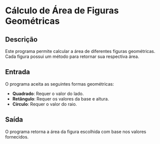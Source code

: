 # Cálculo de Área de Figuras Geométricas

## Descrição
Este programa permite calcular a área de diferentes figuras geométricas. Cada figura possui um método para retornar sua respectiva área.

## Entrada
O programa aceita as seguintes formas geométricas:
- **Quadrado**: Requer o valor do lado.
- **Retângulo**: Requer os valores da base e altura.
- **Círculo**: Requer o valor do raio.

## Saída
O programa retorna a área da figura escolhida com base nos valores fornecidos.

